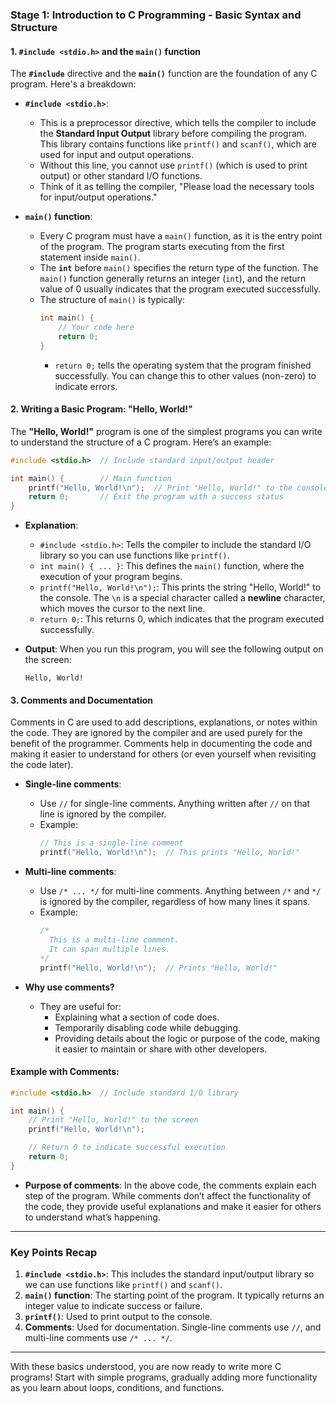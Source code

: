 ### **Stage 1: Introduction to C Programming - Basic Syntax and Structure**

#### 1. **`#include <stdio.h>` and the `main()` function**
   The **`#include`** directive and the **`main()`** function are the foundation of any C program. Here's a breakdown:

   - **`#include <stdio.h>`**: 
     - This is a preprocessor directive, which tells the compiler to include the **Standard Input Output** library before compiling the program. This library contains functions like `printf()` and `scanf()`, which are used for input and output operations.
     - Without this line, you cannot use `printf()` (which is used to print output) or other standard I/O functions.
     - Think of it as telling the compiler, "Please load the necessary tools for input/output operations."

   - **`main()` function**: 
     - Every C program must have a `main()` function, as it is the entry point of the program. The program starts executing from the first statement inside `main()`.
     - The **`int`** before `main()` specifies the return type of the function. The `main()` function generally returns an integer (`int`), and the return value of 0 usually indicates that the program executed successfully.
     - The structure of `main()` is typically:
       ```c
       int main() {
           // Your code here
           return 0;
       }
       ```
       - `return 0;` tells the operating system that the program finished successfully. You can change this to other values (non-zero) to indicate errors.

#### 2. **Writing a Basic Program: "Hello, World!"**
   The **"Hello, World!"** program is one of the simplest programs you can write to understand the structure of a C program. Here’s an example:

   ```c
   #include <stdio.h>  // Include standard input/output header

   int main() {        // Main function
       printf("Hello, World!\n");  // Print "Hello, World!" to the console
       return 0;       // Exit the program with a success status
   }
   ```

   - **Explanation**:
     - `#include <stdio.h>`: Tells the compiler to include the standard I/O library so you can use functions like `printf()`.
     - `int main() { ... }`: This defines the `main()` function, where the execution of your program begins.
     - `printf("Hello, World!\n");`: This prints the string "Hello, World!" to the console. The `\n` is a special character called a **newline** character, which moves the cursor to the next line.
     - `return 0;`: This returns 0, which indicates that the program executed successfully.

   - **Output**: When you run this program, you will see the following output on the screen:
     ```
     Hello, World!
     ```

#### 3. **Comments and Documentation**
   Comments in C are used to add descriptions, explanations, or notes within the code. They are ignored by the compiler and are used purely for the benefit of the programmer. Comments help in documenting the code and making it easier to understand for others (or even yourself when revisiting the code later).

   - **Single-line comments**:
     - Use `//` for single-line comments. Anything written after `//` on that line is ignored by the compiler.
     - Example:
       ```c
       // This is a single-line comment
       printf("Hello, World!\n");  // This prints "Hello, World!"
       ```

   - **Multi-line comments**:
     - Use `/* ... */` for multi-line comments. Anything between `/*` and `*/` is ignored by the compiler, regardless of how many lines it spans.
     - Example:
       ```c
       /*
         This is a multi-line comment.
         It can span multiple lines.
       */
       printf("Hello, World!\n");  // Prints "Hello, World!"
       ```

   - **Why use comments?**
     - They are useful for:
       - Explaining what a section of code does.
       - Temporarily disabling code while debugging.
       - Providing details about the logic or purpose of the code, making it easier to maintain or share with other developers.

#### Example with Comments:

```c
#include <stdio.h>  // Include standard I/O library

int main() {
    // Print "Hello, World!" to the screen
    printf("Hello, World!\n");

    // Return 0 to indicate successful execution
    return 0;
}
```

- **Purpose of comments**: In the above code, the comments explain each step of the program. While comments don’t affect the functionality of the code, they provide useful explanations and make it easier for others to understand what’s happening.

---

### **Key Points Recap**
1. **`#include <stdio.h>`**: This includes the standard input/output library so we can use functions like `printf()` and `scanf()`.
2. **`main()` function**: The starting point of the program. It typically returns an integer value to indicate success or failure.
3. **`printf()`**: Used to print output to the console.
4. **Comments**: Used for documentation. Single-line comments use `//`, and multi-line comments use `/* ... */`.

---

With these basics understood, you are now ready to write more C programs! Start with simple programs, gradually adding more functionality as you learn about loops, conditions, and functions.


